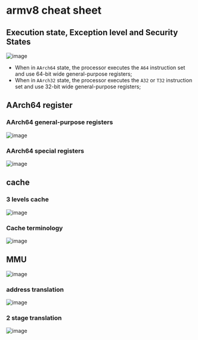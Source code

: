 # armv8 cheat sheet

## Execution state, Exception level and Security States

![image](https://user-images.githubusercontent.com/10084724/202102813-68651cab-0ce8-4d9c-919c-bb048b871dcd.png)

- When in `AArch64` state, the processor executes the `A64` instruction set and use 64-bit wide general-purpose registers;
- When in `AArch32` state, the processor executes the `A32` or `T32` instruction set and use 32-bit wide general-purpose registers;

## AArch64 register

### AArch64 general-purpose registers

![image](https://user-images.githubusercontent.com/10084724/202106102-31153931-ba3a-4bb8-93d0-19e58fefa19c.png)

### AArch64 special registers

![image](https://user-images.githubusercontent.com/10084724/202105028-b2a77e2c-0344-42a4-b341-514334360c40.png)

## cache

### 3 levels cache

![image](https://user-images.githubusercontent.com/10084724/202107354-708bd0ba-40e4-468d-ad3e-54bdeca43806.png)

###  Cache terminology

![image](https://user-images.githubusercontent.com/10084724/202107485-df0ed001-2154-4540-80d5-f48502390630.png)

## MMU

![image](https://user-images.githubusercontent.com/10084724/202107825-180afef8-7246-4101-aaa4-7822903487ce.png)

### address translation

![image](https://user-images.githubusercontent.com/10084724/202108168-b07aaefe-b49b-42bf-b00d-baaf7c726623.png)

### 2 stage translation

![image](https://user-images.githubusercontent.com/10084724/202108758-dbfd071e-3625-4f00-b157-b4aca3b01219.png)


